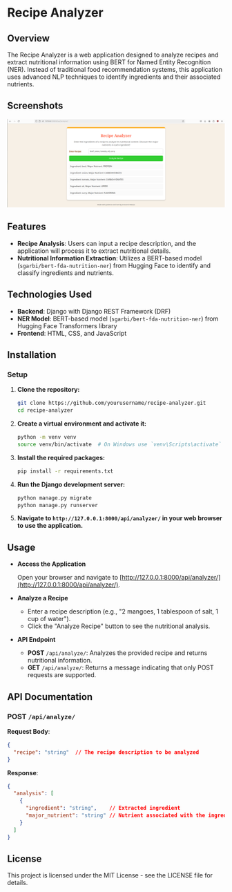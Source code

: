 # Recipe Analyzer

## Overview

The Recipe Analyzer is a web application designed to analyze recipes and extract nutritional information using BERT for Named Entity Recognition (NER). Instead of traditional food recommendation systems, this application uses advanced NLP techniques to identify ingredients and their associated nutrients.

## Screenshots
![Preview](/staticfiles/images/analyze.png)

## Features

- **Recipe Analysis**: Users can input a recipe description, and the application will process it to extract nutritional details.
- **Nutritional Information Extraction**: Utilizes a BERT-based model (`sgarbi/bert-fda-nutrition-ner`) from Hugging Face to identify and classify ingredients and nutrients.

## Technologies Used

- **Backend**: Django with Django REST Framework (DRF)
- **NER Model**: BERT-based model (`sgarbi/bert-fda-nutrition-ner`) from Hugging Face Transformers library
- **Frontend**: HTML, CSS, and JavaScript

## Installation

### Setup

1. **Clone the repository:**

    ```bash
    git clone https://github.com/yourusername/recipe-analyzer.git
    cd recipe-analyzer
    ```

2. **Create a virtual environment and activate it:**

    ```bash
    python -m venv venv
    source venv/bin/activate  # On Windows use `venv\Scripts\activate`
    ```

3. **Install the required packages:**

    ```bash
    pip install -r requirements.txt
    ```

4. **Run the Django development server:**

    ```bash
    python manage.py migrate
    python manage.py runserver
    ```

5. **Navigate to `http://127.0.0.1:8000/api/analyzer/` in your web browser to use the application.**

## Usage

- **Access the Application**

  Open your browser and navigate to [http://127.0.0.1:8000/api/analyzer/](http://127.0.0.1:8000/api/analyzer/).

- **Analyze a Recipe**

  - Enter a recipe description (e.g., "2 mangoes, 1 tablespoon of salt, 1 cup of water").
  - Click the "Analyze Recipe" button to see the nutritional analysis.

- **API Endpoint**

  - **POST** `/api/analyze/`: Analyzes the provided recipe and returns nutritional information.
  - **GET** `/api/analyze/`: Returns a message indicating that only POST requests are supported.

## API Documentation

### POST `/api/analyze/`

**Request Body**:
```json
{
  "recipe": "string"  // The recipe description to be analyzed
} 
```
**Response**:
```json
{
  "analysis": [
    {
      "ingredient": "string",    // Extracted ingredient
      "major_nutrient": "string" // Nutrient associated with the ingredient
    }
  ]
}
```
## License

This project is licensed under the MIT License - see the LICENSE file for details.

